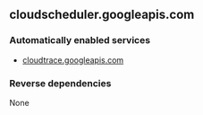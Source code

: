 ## cloudscheduler.googleapis.com

### Automatically enabled services

* [cloudtrace.googleapis.com](../cloudtrace.googleapis.com/)

### Reverse dependencies

None

